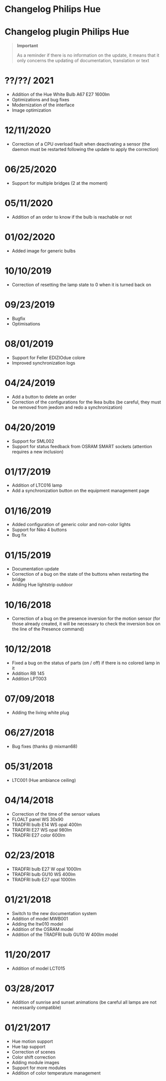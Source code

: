 # Changelog Philips Hue

# Changelog plugin Philips Hue

>**Important**
>
>As a reminder if there is no information on the update, it means that it only concerns the updating of documentation, translation or text

# ??/??/ 2021

- Addition of the Hue White Bulb A67 E27 1600lm
- Optimizations and bug fixes
- Modernization of the interface
- Image optimization

# 12/11/2020

- Correction of a CPU overload fault when deactivating a sensor (the daemon must be restarted following the update to apply the correction)

# 06/25/2020

- Support for multiple bridges (2 at the moment)

# 05/11/2020

- Addition of an order to know if the bulb is reachable or not

# 01/02/2020

- Added image for generic bulbs

# 10/10/2019

- Correction of resetting the lamp state to 0 when it is turned back on

# 09/23/2019

- Bugfix
- Optimisations

# 08/01/2019

- Support for Feller EDIZIOdue colore
- Improved synchronization logs

# 04/24/2019

- Add a button to delete an order
- Correction of the configurations for the Ikea bulbs (be careful, they must be removed from jeedom and redo a synchronization)

# 04/20/2019

- Support for SML002
- Support for status feedback from OSRAM SMART sockets (attention requires a new inclusion)

# 01/17/2019

- Addition of LTC016 lamp
- Add a synchronization button on the equipment management page

# 01/16/2019

- Added configuration of generic color and non-color lights
- Support for Niko 4 buttons
- Bug fix

# 01/15/2019

- Documentation update
- Correction of a bug on the state of the buttons when restarting the bridge
- Adding Hue lightstrip outdoor

# 10/16/2018

- Correction of a bug on the presence inversion for the motion sensor (for those already created, it will be necessary to check the inversion box on the line of the Presence command)

# 10/12/2018

- Fixed a bug on the status of parts (on / off) if there is no colored lamp in it
- Addition RB 145
- Addition LPT003

# 07/09/2018

- Adding the living white plug

# 06/27/2018

- Bug fixes (thanks @ mixman68)

# 05/31/2018

-	LTC001 (Hue ambiance ceiling)

# 04/14/2018

- Correction of the time of the sensor values
- FLOALT panel WS 30x90
- TRADFRI bulb E14 WS opal 400lm
-	TRADFRI E27 WS opal 980lm
-	TRADFRI E27 color 600lm

# 02/23/2018

-	TRADFRI bulb E27 W opal 1000lm
-	TRADFRI bulb GU10 WS 400lm
-	TRADFRI bulb E27 opal 1000lm

# 01/21/2018

- Switch to the new documentation system
- Addition of model MWB001
- Adding the ltw010 model
- Addition of the OSRAM model
- Addition of the TRADFRI bulb GU10 W 400lm model

# 11/20/2017

- Addition of model LCT015

# 03/28/2017

- Addition of sunrise and sunset animations (be careful all
    lamps are not necessarily compatible)

# 01/21/2017

- Hue motion support
- Hue tap support
- Correction of scenes
- Color shift correction
- Adding module images
- Support for more modules
- Addition of color temperature management
